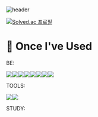 ### 

<!--
**CheonSeokHee/CheonSeokHee** is a ✨ _special_ ✨ repository because its `README.md` (this file) appears on your GitHub profile.

Here are some ideas to get you started:

- 🔭 I’m currently working on ...
- 🌱 I’m currently learning ...
- 👯 I’m looking to collaborate on ...
- 🤔 I’m looking for help with ...
- 💬 Ask me about ...
- 📫 How to reach me: ...
- 😄 Pronouns: ...
- ⚡ Fun fact: ...
-->
  
![header](https://capsule-render.vercel.app/api?type=soft)


[![Solved.ac
프로필](http://mazassumnida.wtf/api/mini/generate_badge?boj=csh3064)](https://solved.ac/csh3064)


 # :rocket: Once I've Used 


BE:

<img src="https://img.shields.io/badge/Java-007396?style=flat-square&logo=Java&logoColor=white"/><img src="https://img.shields.io/badge/Spring-6DB33F?style=flat-square&logo=Spring&logoColor=white"/><img src="https://img.shields.io/badge/Spring Boot-6DB33F?style=flat-square&logo=Spring Boot&logoColor=white"/><img src="https://img.shields.io/badge/Oracle-F80000?style=flat-square&logo=Oracle&logoColor=white"/><img src="https://img.shields.io/badge/Gradle-02303A?style=flat-square&logo=Gradle&logoColor=white"/><img src="https://img.shields.io/badge/Amazon AWS-232F3E?style=flat-square&logo=Amazon AWS&logoColor=white"/><img src="https://img.shields.io/badge/PWA-5A0FC8?style=flat-square&logo=PWA&logoColor=white"/><img src="https://img.shields.io/badge/Apache Tomcat-F8DC75?style=flat-square&logo=Apache Tomcat&logoColor=white"/>

TOOLS:

<img src="https://img.shields.io/badge/Eclipse IDE-2C2255?style=flat-square&logo=Eclipse IDE&logoColor=white"/><img src="https://img.shields.io/badge/IntelliJ IDEA-000000?style=flat-square&logo=IntelliJ IDEA&logoColor=white"/>


STUDY:

